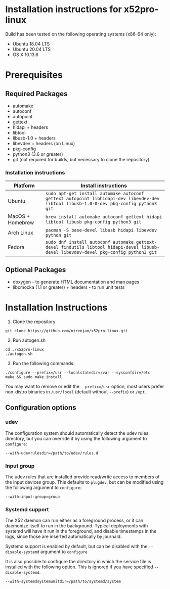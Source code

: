 Installation instructions for x52pro-linux
==========================================

Build has been tested on the following operating systems (x86-64 only):

* Ubuntu 18.04 LTS
* Ubuntu 20.04 LTS
* OS X 10.13.6

# Prerequisites

## Required Packages

* automake
* autoconf
* autopoint
* gettext
* hidapi + headers
* libtool
* libusb-1.0 + headers
* libevdev + headers (on Linux)
* pkg-config
* python3 (3.6 or greater)
* git (not required for builds, but necessary to clone the repository)

### Installation instructions

| Platform | Install instructions |
| -------- | -------------------- |
| Ubuntu   | `sudo apt-get install automake autoconf gettext autopoint libhidapi-dev libevdev-dev libtool libusb-1.0-0-dev pkg-config python3 git` |
| MacOS + Homebrew  | `brew install automake autoconf gettext hidapi libtool libusb pkg-config python3 git` |
| Arch Linux | `pacman -S base-devel libusb hidapi libevdev python git` |
| Fedora | `sudo dnf install autoconf automake gettext-devel findutils libtool hidapi-devel libusb-devel libevdev-devel pkg-config python3 git` |

## Optional Packages

* doxygen - to generate HTML documentation and man pages
* libcmocka (1.1 or greater) + headers - to run unit tests

# Installation Instructions

1. Clone the repository
```
git clone https://github.com/nirenjan/x52pro-linux.git
```

2. Run autogen.sh
```
cd ./x52pro-linux
./autogen.sh
```

3. Run the following commands:
```
./configure --prefix=/usr --localstatedir=/var --sysconfdir=/etc
make && sudo make install
```

You may want to remove or edit the `--prefix=/usr` option, most users prefer
non-distro binaries in `/usr/local` (default without `--prefix`) or `/opt`.

## Configuration options

### udev

The configuration system should automatically detect the udev rules directory,
but you can override it by using the following argument to `configure`:

```
--with-udevrulesdir=/path/to/udev/rules.d
```

### Input group

The udev rules that are installed provide read/write access to members of the
input devices group. This defaults to `plugdev`, but can be modified using
the following argument to `configure`:

```
--with-input-group=group
```

### Systemd support

The X52 daemon can run either as a foreground process, or it can daemonize
itself to run in the background. Typical deployments with systemd will have it
run in the foreground, and disable timestamps in the logs, since those are
inserted automatically by journald.

Systemd support is enabled by default, but can be disabled with the
`--disable-systemd` argument to `configure`

It is also possible to configure the directory in which the service file is
installed with the following option. This is ignored if you have specified
`--disable-systemd`.

```
--with-systemdsystemunitdir=/path/to/systemd/system
```
